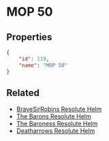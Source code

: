 # MOP 50

<no description available>

## Properties

```json
{
    "id": 119,
    "name": "MOP 50"
}
```

## Related

- [BraveSirRobins Resolute Helm](../items/7587-bravesirrobins-resolute-helm.md)
- [The Barons Resolute Helm](../items/7592-the-barons-resolute-helm.md)
- [The Baroness Resolute Helm](../items/7597-the-baroness-resolute-helm.md)
- [Deatharrows Resolute Helm](../items/7602-deatharrows-resolute-helm.md)

